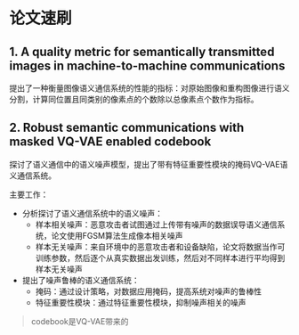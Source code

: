# 论文速刷

## 1. A quality metric for semantically transmitted images in machine-to-machine communications

提出了一种衡量图像语义通信系统的性能的指标：对原始图像和重构图像进行语义分割，计算同位置且同类别的像素点的个数除以总像素点个数作为指标。

## 2. Robust semantic communications with masked VQ-VAE enabled codebook

探讨了语义通信中的语义噪声模型，提出了带有特征重要性模块的掩码VQ-VAE语义通信系统。

主要工作：

- 分析探讨了语义通信系统中的语义噪声：
  - 样本相关噪声：恶意攻击者试图通过上传带有噪声的数据误导语义通信系统，论文使用FGSM算法生成像本相关噪声
  - 样本无关噪声：来自环境中的恶意攻击者和设备缺陷，论文将数据当作可训练参数，然后逐个从真实数据出发训练，然后对不同样本进行平均得到样本无关噪声
- 提出了噪声鲁棒的语义通信系统：
  - 掩码：通过设计策略，对数据应用掩码，提高系统对噪声的鲁棒性
  - 特征重要性模块：通过特征重要性模块，抑制噪声相关的噪声

> codebook是VQ-VAE带来的

